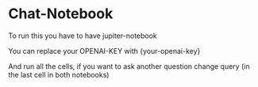 # Chat-Notebook

To run this you have to have jupiter-notebook

You can replace your OPENAI-KEY with {your-openai-key}

And run all the cells, if you want to ask another question change query (in the last cell in both notebooks)
